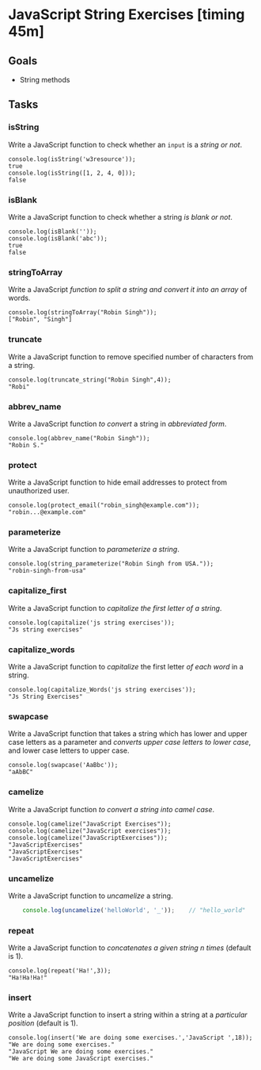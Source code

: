 # JavaScript String Exercises [timing 45m]

## Goals

- String methods

## Tasks

### isString

Write a JavaScript function to check whether an `input` is a *string or not*.

    console.log(isString('w3resource'));
    true
    console.log(isString([1, 2, 4, 0]));
    false

### isBlank

Write a JavaScript function to check whether a string *is blank or not*.

    console.log(isBlank(''));
    console.log(isBlank('abc'));
    true
    false

### stringToArray

Write a JavaScript *function to split a string and convert it into an array* of words.

    console.log(stringToArray("Robin Singh"));
    ["Robin", "Singh"]

### truncate

Write a JavaScript function to remove specified number of characters from a string.

    console.log(truncate_string("Robin Singh",4));
    "Robi"

### abbrev_name

Write a JavaScript function *to convert* a string in *abbreviated form*.

    console.log(abbrev_name("Robin Singh"));
    "Robin S."

### protect

Write a JavaScript function to hide email addresses to protect from unauthorized user.

    console.log(protect_email("robin_singh@example.com"));
    "robin...@example.com"

### parameterize

Write a JavaScript function to *parameterize a string*.

    console.log(string_parameterize("Robin Singh from USA."));
    "robin-singh-from-usa"

### capitalize_first

Write a JavaScript function to *capitalize the first letter of a string*.

    console.log(capitalize('js string exercises'));
    "Js string exercises"

### capitalize_words

Write a JavaScript function to *capitalize* the first letter *of each word* in a string.

    console.log(capitalize_Words('js string exercises'));
    "Js String Exercises"

### swapcase

Write a JavaScript function that takes a string which has lower and upper case letters as a parameter and *converts upper case letters to lower case*, and lower case letters to upper case.

    console.log(swapcase('AaBbc'));
    "aAbBC"

### camelize

Write a JavaScript function *to convert a string into camel case*.

    console.log(camelize("JavaScript Exercises"));
    console.log(camelize("JavaScript exercises"));
    console.log(camelize("JavaScriptExercises"));
    "JavaScriptExercises"
    "JavaScriptExercises"
    "JavaScriptExercises"

### uncamelize

Write a JavaScript function to *uncamelize* a string.

```js
    console.log(uncamelize('helloWorld', '_'));    // "hello_world"
```

### repeat

Write a JavaScript function to *concatenates a given string n times* (default is 1).

    console.log(repeat('Ha!',3));
    "Ha!Ha!Ha!"

### insert

Write a JavaScript function to insert a string within a string at a *particular position* (default is 1).


    console.log(insert('We are doing some exercises.','JavaScript ',18));
    "We are doing some exercises."
    "JavaScript We are doing some exercises."
    "We are doing some JavaScript exercises."